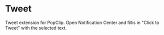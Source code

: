 Tweet
=====

Tweet extension for PopClip. Open Notification Center and fillis in "Click to Tweet" with the selected text.